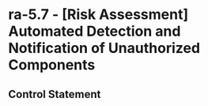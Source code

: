 # ra-5.7 - \[Risk Assessment\] Automated Detection and Notification of Unauthorized Components

## Control Statement
